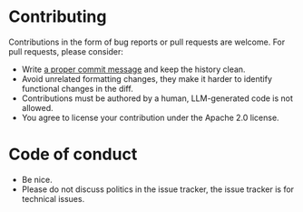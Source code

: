 # Contributing

Contributions in the form of bug reports or pull requests are welcome. For pull
requests, please consider:

 * Write [a proper commit message][proper-commit] and keep the history clean.
 * Avoid unrelated formatting changes, they make it harder to identify
   functional changes in the diff.
 * Contributions must be authored by a human, LLM-generated code is not allowed.
 * You agree to license your contribution under the Apache 2.0 license.

# Code of conduct

 * Be nice.
 * Please do not discuss politics in the issue tracker,
   the issue tracker is for technical issues.

[proper-commit]: http://tbaggery.com/2008/04/19/a-note-about-git-commit-messages.html
